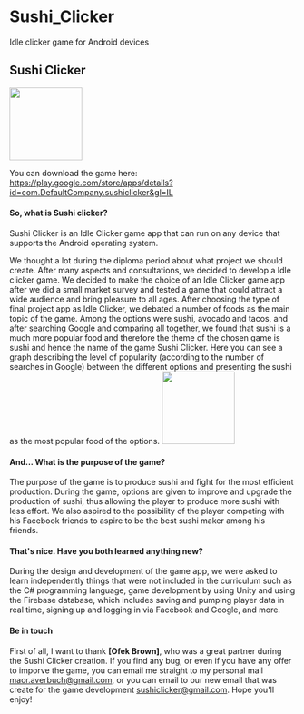 # Sushi_Clicker

Idle clicker game for Android devices

## Sushi Clicker

<img src="img/Sushi.png" width="128">

You can download the game here: https://play.google.com/store/apps/details?id=com.DefaultCompany.sushiclicker&gl=IL

#### So, what is Sushi clicker?

Sushi Clicker is an Idle Clicker game app that can run on any device that supports the Android operating system.

We thought a lot during the diploma period about what project we should create.
After many aspects and consultations, we decided to develop a Idle clicker game.
We decided to make the choice of an Idle Clicker game app after we did a small market survey and tested a game that could attract a wide audience and bring pleasure to all ages.
After choosing the type of final project app as Idle Clicker, we debated a number of foods as the main topic of the game. Among the options were sushi, avocado and tacos, and after searching Google and comparing all together, we found that sushi is a much more popular food and therefore the theme of the chosen game is sushi and hence the name of the game Sushi Clicker.
Here you can see a graph describing the level of popularity (according to the number of searches in Google) between the different options and presenting the sushi as the most popular food of the options.
<img src="img/Analyze.png" width="128">

#### And... What is the purpose of the game?

The purpose of the game is to produce sushi and fight for the most efficient production.
During the game, options are given to improve and upgrade the production of sushi, thus allowing the player to produce more sushi with less effort.
We also aspired to the possibility of the player competing with his Facebook friends to aspire to be the best sushi maker among his friends.

#### That's nice. Have you both learned anything new?

During the design and development of the game app, we were asked to learn independently things that were not included in the curriculum such as the C# programming language, game development by using Unity and using the Firebase database, which includes saving and pumping player data in real time, signing up and logging in via Facebook and Google, and more.

#### Be in touch

First of all, I want to thank **[Ofek Brown]**, who was a great partner during the Sushi Clicker creation.
If you find any bug, or even if you have any offer to imporve the game, you can email me straight to my personal mail maor.averbuch@gmail.com, or you can email to our new email that was create for the game development sushiclicker@gmail.com.
Hope you'll enjoy!
